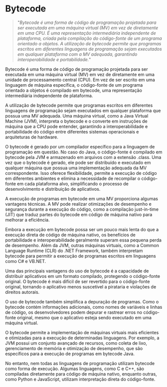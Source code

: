 # Bytecode

>"*Bytecode é uma forma de código de programação projetada para ser executada em uma máquina virtual (MV) em vez de diretamente em uma CPU. É uma representação intermediária independente de plataforma, criada pela compilação do código-fonte de um programa orientado a objetos. A utilização de bytecode permite que programas escritos em diferentes linguagens de programação sejam executados em qualquer plataforma com a MV adequada, garantindo interoperabilidade e portabilidade.*"

Bytecode é uma forma de código de programação projetada para ser executada em uma máquina virtual (MV) em vez de diretamente em uma unidade de processamento central (CPU). Em vez de ser escrito em uma linguagem de máquina específica, o código-fonte de um programa orientado a objetos é compilado em bytecode, uma representação intermediária independente de plataforma.

A utilização de bytecode permite que programas escritos em diferentes linguagens de programação sejam executados em qualquer plataforma que possua uma MV adequada. Uma máquina virtual, como a Java Virtual Machine (JVM), interpreta o bytecode e o converte em instruções de máquina que a CPU pode entender, garantindo a interoperabilidade e portabilidade do código entre diferentes sistemas operacionais e arquiteturas de hardware.

O bytecode é gerado por um compilador específico para a linguagem de programação em questão. No caso do Java, o código-fonte é compilado em bytecode pela JVM e armazenado em arquivos com a extensão .class. Uma vez que o bytecode é gerado, ele pode ser distribuído e executado em qualquer máquina que possua uma implementação adequada da MV correspondente. Isso oferece flexibilidade, permite a execução de código em diferentes ambientes e elimina a necessidade de recompilar o código-fonte em cada plataforma alvo, simplificando o processo de desenvolvimento e distribuição de aplicativos.

A execução de programas em bytecode em uma MV proporciona algumas vantagens técnicas. A MV pode realizar otimizações de desempenho e segurança durante a execução do código, como a compilação just-in-time (JIT) que traduz partes do bytecode em código de máquina nativo para melhorar a eficiência.

Embora a execução em bytecode possa ser um pouco mais lenta do que a execução direta de código de máquina nativo, os benefícios de portabilidade e interoperabilidade geralmente superam essa pequena perda de desempenho. Além da JVM, outras máquinas virtuais, como a Common Language Runtime (CLR) do .NET Framework, também interpretam bytecode para permitir a execução de programas escritos em linguagens como C# e VB.NET.

Uma das principais vantagens do uso de bytecode é a capacidade de distribuir aplicativos em um formato compilado, protegendo o código-fonte original. O bytecode é mais difícil de ser revertido para o código-fonte original, tornando o aplicativo menos suscetível a pirataria e violações de direitos autorais.

O uso de bytecode também simplifica a depuração de programas. Como o bytecode contém informações adicionais, como nomes de variáveis e linhas de código, os desenvolvedores podem depurar e rastrear erros no código-fonte original, mesmo que o aplicativo esteja sendo executado em uma máquina virtual.

O bytecode permite a implementação de máquinas virtuais mais eficientes e otimizadas para a execução de determinadas linguagens. Por exemplo, a JVM possui um conjunto avançado de recursos, como coleta de lixo, gerenciamento de memória e otimização de desempenho, que são específicos para a execução de programas em bytecode Java.

No entanto, nem todas as linguagens de programação utilizam bytecode como forma de execução. Algumas linguagens, como C e C++, são compiladas diretamente para código de máquina nativo, enquanto outras, como Python e JavaScript, utilizam interpretação direta do código-fonte.